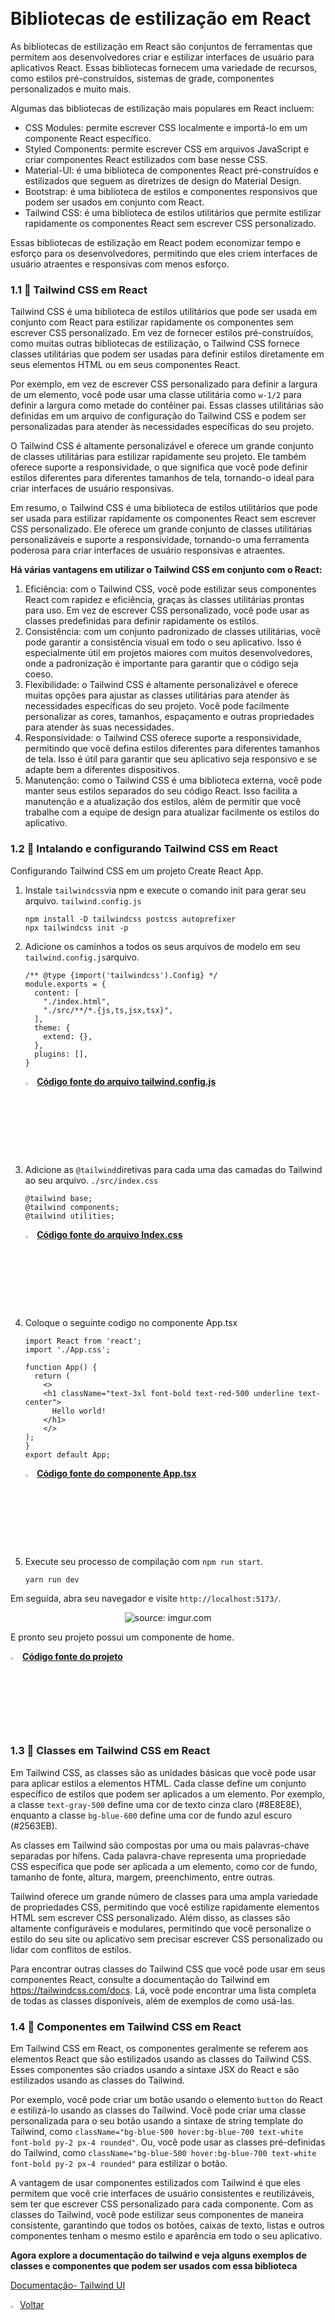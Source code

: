 ﻿﻿﻿﻿﻿﻿﻿﻿<h1>Bibliotecas de estilização em React</h1>

As bibliotecas de estilização em React são conjuntos de ferramentas que permitem aos desenvolvedores criar e estilizar interfaces de usuário para aplicativos React. Essas bibliotecas fornecem uma variedade de recursos, como estilos pré-construídos, sistemas de grade, componentes personalizados e muito mais.

Algumas das bibliotecas de estilização mais populares em React incluem:

- CSS Modules: permite escrever CSS localmente e importá-lo em um componente React específico.
- Styled Components: permite escrever CSS em arquivos JavaScript e criar componentes React estilizados com base nesse CSS.
- Material-UI: é uma biblioteca de componentes React pré-construídos e estilizados que seguem as diretrizes de design do Material Design.
- Bootstrap: é uma biblioteca de estilos e componentes responsivos que podem ser usados em conjunto com React.
- Tailwind CSS: é uma biblioteca de estilos utilitários que permite estilizar rapidamente os componentes React sem escrever CSS personalizado.

Essas bibliotecas de estilização em React podem economizar tempo e esforço para os desenvolvedores, permitindo que eles criem interfaces de usuário atraentes e responsivas com menos esforço.

<h3>1.1 👣 Tailwind CSS em React</h3>

Tailwind CSS é uma biblioteca de estilos utilitários que pode ser usada em conjunto com React para estilizar rapidamente os componentes sem escrever CSS personalizado. Em vez de fornecer estilos pré-construídos, como muitas outras bibliotecas de estilização, o Tailwind CSS fornece classes utilitárias que podem ser usadas para definir estilos diretamente em seus elementos HTML ou em seus componentes React.

Por exemplo, em vez de escrever CSS personalizado para definir a largura de um elemento, você pode usar uma classe utilitária como `w-1/2` para definir a largura como metade do contêiner pai. Essas classes utilitárias são definidas em um arquivo de configuração do Tailwind CSS e podem ser personalizadas para atender às necessidades específicas do seu projeto.

O Tailwind CSS é altamente personalizável e oferece um grande conjunto de classes utilitárias para estilizar rapidamente seu projeto. Ele também oferece suporte a responsividade, o que significa que você pode definir estilos diferentes para diferentes tamanhos de tela, tornando-o ideal para criar interfaces de usuário responsivas.

Em resumo, o Tailwind CSS é uma biblioteca de estilos utilitários que pode ser usada para estilizar rapidamente os componentes React sem escrever CSS personalizado. Ele oferece um grande conjunto de classes utilitárias personalizáveis e suporte a responsividade, tornando-o uma ferramenta poderosa para criar interfaces de usuário responsivas e atraentes.

**Há várias vantagens em utilizar o Tailwind CSS em conjunto com o React:**

1. Eficiência: com o Tailwind CSS, você pode estilizar seus componentes React com rapidez e eficiência, graças às classes utilitárias prontas para uso. Em vez de escrever CSS personalizado, você pode usar as classes predefinidas para definir rapidamente os estilos.
2. Consistência: com um conjunto padronizado de classes utilitárias, você pode garantir a consistência visual em todo o seu aplicativo. Isso é especialmente útil em projetos maiores com muitos desenvolvedores, onde a padronização é importante para garantir que o código seja coeso.
3. Flexibilidade: o Tailwind CSS é altamente personalizável e oferece muitas opções para ajustar as classes utilitárias para atender às necessidades específicas do seu projeto. Você pode facilmente personalizar as cores, tamanhos, espaçamento e outras propriedades para atender às suas necessidades.
4. Responsividade: o Tailwind CSS oferece suporte a responsividade, permitindo que você defina estilos diferentes para diferentes tamanhos de tela. Isso é útil para garantir que seu aplicativo seja responsivo e se adapte bem a diferentes dispositivos.
5. Manutenção: como o Tailwind CSS é uma biblioteca externa, você pode manter seus estilos separados do seu código React. Isso facilita a manutenção e a atualização dos estilos, além de permitir que você trabalhe com a equipe de design para atualizar facilmente os estilos do aplicativo.

<h3>1.2 👣 Intalando e configurando Tailwind CSS em React</h3>

Configurando Tailwind CSS em um projeto Create React App.

1. Instale `tailwindcss`via npm e execute o comando init para gerar seu arquivo. `tailwind.config.js`

   ```
   npm install -D tailwindcss postcss autoprefixer
   npx tailwindcss init -p
   ```

2. Adicione os caminhos a todos os seus arquivos de modelo em seu `tailwind.config.js`arquivo.

   ```
   /** @type {import('tailwindcss').Config} */
   module.exports = {
     content: [
       "./index.html",
       "./src/**/*.{js,ts,jsx,tsx}",
     ],
     theme: {
       extend: {},
     },
     plugins: [],
   }
   ```

   <div align="left"><img src="https://i.imgur.com/JACNZiR.png" title="source: imgur.com" width="3%"/> <a href="https://github.com/LucasCapSilva/blog-pessoal-react-2023/blob/tailwind-install/tailwind.config.js" target="_blank"><b>Código fonte do arquivo tailwind.config.js</b></a> 

3. Adicione as `@tailwind`diretivas para cada uma das camadas do Tailwind ao seu arquivo. `./src/index.css`

   ```
   @tailwind base;
   @tailwind components;
   @tailwind utilities;
   ```

   <div align="left"><img src="https://i.imgur.com/JACNZiR.png" title="source: imgur.com" width="3%"/> <a href="https://github.com/LucasCapSilva/blog-pessoal-react-2023/blob/tailwind-install/src/index.css" target="_blank"><b>Código fonte do arquivo Index.css</b></a> 

4. Coloque o seguinte codigo no componente App.tsx

   ```
   import React from 'react';
   import './App.css';
   
   function App() {
     return (
       <>
       <h1 className="text-3xl font-bold text-red-500 underline text-center">
         Hello world!
       </h1>
       </>
   );
   }
   export default App;
   ```

   <div align="left"><img src="https://i.imgur.com/JACNZiR.png" title="source: imgur.com" width="3%"/> <a href="https://github.com/LucasCapSilva/blog-pessoal-react-2023/blob/tailwind-install/src/App.tsx" target="_blank"><b>Código fonte do componente App.tsx</b></a> 

5. Execute seu processo de compilação com `npm run start`.

   ```
   yarn run dev
   ```


Em seguida, abra seu navegador e visite `http://localhost:5173/`. 

<div align="center"><img src="https://i.imgur.com/rPec3mI.png" title="source: imgur.com" /></div>

E pronto seu projeto possui um componente de home.

<div align="left"><img src="https://i.imgur.com/JACNZiR.png" title="source: imgur.com" width="3%"/> <a href="https://github.com/LucasCapSilva/blog-pessoal-react-2023/tree/tailwind-install" target="_blank"><b>Código fonte do projeto</b></a>     

<h3>1.3 👣 Classes	em Tailwind CSS em React</h3>

Em Tailwind CSS, as classes são as unidades básicas que você pode usar para aplicar estilos a elementos HTML. Cada classe define um conjunto específico de estilos que podem ser aplicados a um elemento. Por exemplo, a classe `text-gray-500` define uma cor de texto cinza claro (#8E8E8E), enquanto a classe `bg-blue-600` define uma cor de fundo azul escuro (#2563EB).

As classes em Tailwind são compostas por uma ou mais palavras-chave separadas por hífens. Cada palavra-chave representa uma propriedade CSS específica que pode ser aplicada a um elemento, como cor de fundo, tamanho de fonte, altura, margem, preenchimento, entre outras.

Tailwind oferece um grande número de classes para uma ampla variedade de propriedades CSS, permitindo que você estilize rapidamente elementos HTML sem escrever CSS personalizado. Além disso, as classes são altamente configuráveis e modulares, permitindo que você personalize o estilo do seu site ou aplicativo sem precisar escrever CSS personalizado ou lidar com conflitos de estilos.

Para encontrar outras classes do Tailwind CSS que você pode usar em seus componentes React, consulte a documentação do Tailwind em https://tailwindcss.com/docs. Lá, você pode encontrar uma lista completa de todas as classes disponíveis, além de exemplos de como usá-las.

<h3>1.4 👣 Componentes em Tailwind CSS em React</h3>

Em Tailwind CSS em React, os componentes geralmente se referem aos elementos React que são estilizados usando as classes do Tailwind CSS. Esses componentes são criados usando a sintaxe JSX do React e são estilizados usando as classes do Tailwind.

Por exemplo, você pode criar um botão usando o elemento `button` do React e estilizá-lo usando as classes do Tailwind. Você pode criar uma classe personalizada para o seu botão usando a sintaxe de string template do Tailwind, como `className="bg-blue-500 hover:bg-blue-700 text-white font-bold py-2 px-4 rounded"`. Ou, você pode usar as classes pré-definidas do Tailwind, como `className="bg-blue-500 hover:bg-blue-700 text-white font-bold py-2 px-4 rounded"` para estilizar o botão.

A vantagem de usar componentes estilizados com Tailwind é que eles permitem que você crie interfaces de usuário consistentes e reutilizáveis, sem ter que escrever CSS personalizado para cada componente. Com as classes do Tailwind, você pode estilizar seus componentes de maneira consistente, garantindo que todos os botões, caixas de texto, listas e outros componentes tenham o mesmo estilo e aparência em todo o seu aplicativo.

**Agora explore a documentação do tailwind e veja alguns exemplos de classes e componentes que podem ser usados com essa biblioteca** 

[Documentação- Tailwind UI](https://tailwindui.com/documentation)




<div align="left"><a href="README.md"><img src="https://i.imgur.com/XMgF3gl.png" title="source: imgur.com" width="3%"/>Voltar</a></div>
